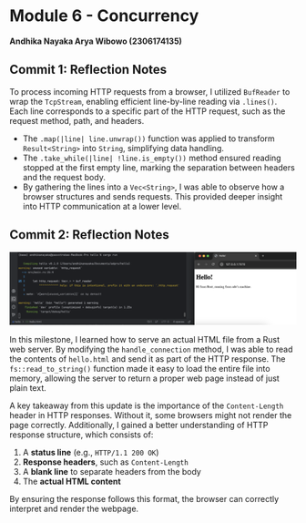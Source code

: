 # Module 6 - Concurrency
**Andhika Nayaka Arya Wibowo (2306174135)**

## Commit 1: Reflection Notes

To process incoming HTTP requests from a browser, I utilized `BufReader` to wrap the `TcpStream`, enabling efficient line-by-line reading via `.lines()`. Each line corresponds to a specific part of the HTTP request, such as the request method, path, and headers.

- The `.map(|line| line.unwrap())` function was applied to transform `Result<String>` into `String`, simplifying data handling.
- The `.take_while(|line| !line.is_empty())` method ensured reading stopped at the first empty line, marking the separation between headers and the request body.
- By gathering the lines into a `Vec<String>`, I was able to observe how a browser structures and sends requests. This provided deeper insight into HTTP communication at a lower level.  

## Commit 2: Reflection Notes

![Commit 2 screen capture](/assets/images/commit2.png)

In this milestone, I learned how to serve an actual HTML file from a Rust web server. By modifying the `handle_connection` method, I was able to read the contents of `hello.html` and send it as part of the HTTP response. The `fs::read_to_string()` function made it easy to load the entire file into memory, allowing the server to return a proper web page instead of just plain text.

A key takeaway from this update is the importance of the `Content-Length` header in HTTP responses. Without it, some browsers might not render the page correctly. Additionally, I gained a better understanding of HTTP response structure, which consists of:

1. A **status line** (e.g., `HTTP/1.1 200 OK`)
2. **Response headers**, such as `Content-Length`
3. A **blank line** to separate headers from the body
4. The **actual HTML content**

By ensuring the response follows this format, the browser can correctly interpret and render the webpage.  
